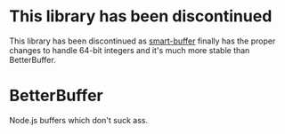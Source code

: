 # This library has been discontinued
This library has been discontinued as [smart-buffer](https://github.com/JoshGlazebrook/smart-buffer) finally has the proper changes to handle 64-bit integers and it's much more stable than BetterBuffer.

# BetterBuffer
Node.js buffers which don't suck ass.
